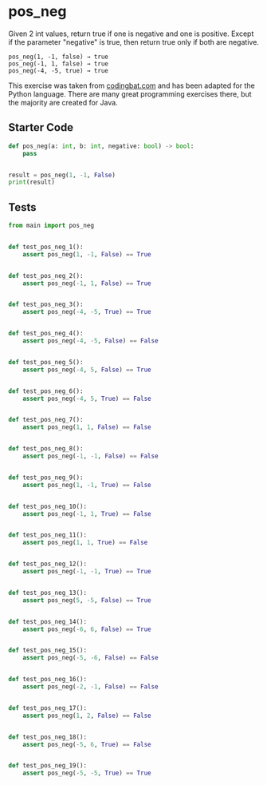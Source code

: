 # pos_neg





Given 2 int values, return true if one is negative and one is positive. Except if the parameter "negative" is true, then return true only if both are negative.

```
pos_neg(1, -1, false) → true
pos_neg(-1, 1, false) → true
pos_neg(-4, -5, true) → true
```

This exercise was taken from [codingbat.com](https://codingbat.com/prob/p159227) and has been adapted for the Python language. There are many great programming exercises there, but the majority are created for Java.

## Starter Code
```python
def pos_neg(a: int, b: int, negative: bool) -> bool:
    pass


result = pos_neg(1, -1, False)
print(result)
```

## Tests
```python
from main import pos_neg


def test_pos_neg_1():
    assert pos_neg(1, -1, False) == True


def test_pos_neg_2():
    assert pos_neg(-1, 1, False) == True


def test_pos_neg_3():
    assert pos_neg(-4, -5, True) == True


def test_pos_neg_4():
    assert pos_neg(-4, -5, False) == False


def test_pos_neg_5():
    assert pos_neg(-4, 5, False) == True


def test_pos_neg_6():
    assert pos_neg(-4, 5, True) == False


def test_pos_neg_7():
    assert pos_neg(1, 1, False) == False


def test_pos_neg_8():
    assert pos_neg(-1, -1, False) == False


def test_pos_neg_9():
    assert pos_neg(1, -1, True) == False


def test_pos_neg_10():
    assert pos_neg(-1, 1, True) == False


def test_pos_neg_11():
    assert pos_neg(1, 1, True) == False


def test_pos_neg_12():
    assert pos_neg(-1, -1, True) == True


def test_pos_neg_13():
    assert pos_neg(5, -5, False) == True


def test_pos_neg_14():
    assert pos_neg(-6, 6, False) == True


def test_pos_neg_15():
    assert pos_neg(-5, -6, False) == False


def test_pos_neg_16():
    assert pos_neg(-2, -1, False) == False


def test_pos_neg_17():
    assert pos_neg(1, 2, False) == False


def test_pos_neg_18():
    assert pos_neg(-5, 6, True) == False


def test_pos_neg_19():
    assert pos_neg(-5, -5, True) == True
```
